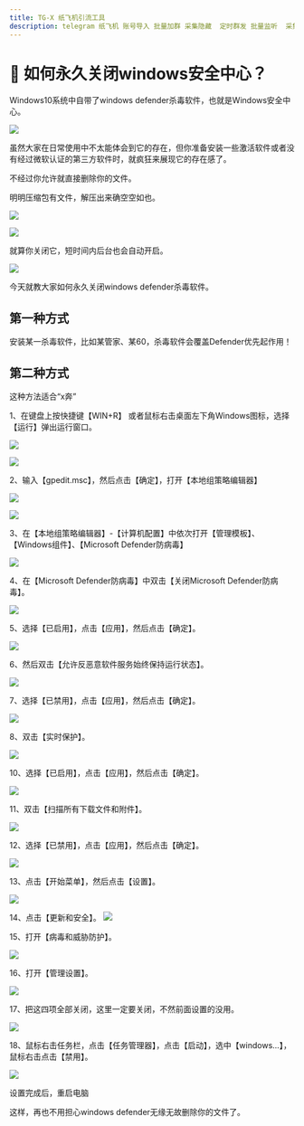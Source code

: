 ```yaml
---
title: TG-X 纸飞机引流工具
description: telegram 纸飞机 账号导入 批量加群 采集隐藏  定时群发 批量监听  采集可见 批量私信 批量转发 群发 飞机群发 飞机引流
---
```


# 🫆 如何永久关闭windows安全中心？

Windows10系统中自带了windows defender杀毒软件，也就是Windows安全中心。

![](./assets/windows/1.png)

虽然大家在日常使用中不太能体会到它的存在，但你准备安装一些激活软件或者没有经过微软认证的第三方软件时，就疯狂来展现它的存在感了。

不经过你允许就直接删除你的文件。

明明压缩包有文件，解压出来确空空如也。

![](./assets/windows/2.png)

![](./assets/windows/3.png)

就算你关闭它，短时间内后台也会自动开启。

![](./assets/windows/4.png)

今天就教大家如何永久关闭windows defender杀毒软件。

## 第一种方式

安装某一杀毒软件，比如某管家、某60，杀毒软件会覆盖Defender优先起作用！

## 第二种方式

这种方法适合“x奔”

1、在键盘上按快捷键【WIN+R】 或者鼠标右击桌面左下角Windows图标，选择【运行】弹出运行窗口。

![](./assets/windows/5.png)

![](./assets/windows/6.png)

2、输入【gpedit.msc】，然后点击【确定】，打开【本地组策略编辑器】

![](./assets/windows/7.png)

![](./assets/windows/8.png)

3、在【本地组策略编辑器】-【计算机配置】中依次打开【管理模板】、【Windows组件】、【Microsoft Defender防病毒】

![](./assets/windows/9.png)

4、在【Microsoft Defender防病毒】中双击【关闭Microsoft Defender防病毒】。

![](./assets/windows/10.png)

5、选择【已启用】，点击【应用】，然后点击【确定】。

![](./assets/windows/11.png)

6、然后双击【允许反恶意软件服务始终保持运行状态】。

![](./assets/windows/12.png)

7、选择【已禁用】，点击【应用】，然后点击【确定】。

![](./assets/windows/13.png)

8、双击【实时保护】。

![](./assets/windows/14.png)

10、选择【已启用】，点击【应用】，然后点击【确定】。

![](./assets/windows/15.png)

11、双击【扫描所有下载文件和附件】。

![](./assets/windows/16.png)


12、选择【已禁用】，点击【应用】，然后点击【确定】。

![](./assets/windows/17.png)


13、点击【开始菜单】，然后点击【设置】。

![](./assets/windows/18.png)



14、点击【更新和安全】。
![](./assets/windows/19.png)


15、打开【病毒和威胁防护】。

![](./assets/windows/20.png)

16、打开【管理设置】。

![](./assets/windows/21.png)

17、把这四项全部关闭，这里一定要关闭，不然前面设置的没用。

![](./assets/windows/22.png)

18、鼠标右击任务栏，点击【任务管理器】，点击【启动】，选中【windows...】，鼠标右击点击【禁用】。

![](./assets/windows/23.png)

设置完成后，重启电脑

这样，再也不用担心windows defender无缘无故删除你的文件了。

